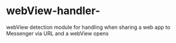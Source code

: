 # webView-handler-
webView detection module for handling when sharing a web app to Messenger via URL and a webView opens
